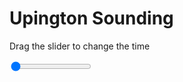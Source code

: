 <h1>Upington Sounding</h1>
<p>Drag the slider to change the time</p>

<div class="slidecontainer">
<input oninput='setImage(this)' class="slider" type="range" min="0" max="9" value="0" step="1" />
<img id='img'/>
</div>

<script>
var img = document.getElementById('img');
var img_array = ['/assets/images/skwt/skd_upt_wrfout_d01_2020-06-18_12:00:00.png',
'/assets/images/skwt/skd_upt_wrfout_d01_2020-06-18_18:00:00.png',
'/assets/images/skwt/skd_upt_wrfout_d01_2020-06-19_00:00:00.png',
'/assets/images/skwt/skd_upt_wrfout_d01_2020-06-19_06:00:00.png',
'/assets/images/skwt/skd_upt_wrfout_d01_2020-06-19_12:00:00.png',
'/assets/images/skwt/skd_upt_wrfout_d01_2020-06-19_18:00:00.png',
'/assets/images/skwt/skd_upt_wrfout_d01_2020-06-20_00:00:00.png',
'/assets/images/skwt/skd_upt_wrfout_d01_2020-06-20_06:00:00.png',
'/assets/images/skwt/skd_upt_wrfout_d01_2020-06-20_12:00:00.png',];
function setImage(obj)
{
        var value = obj.value;
        img.src = img_array[value];

}
</script>
